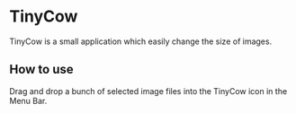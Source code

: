 TinyCow
=======

TinyCow is a small application which easily change the size of images.


How to use
----------

Drag and drop a bunch of selected image files into the TinyCow icon in the Menu Bar.
